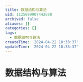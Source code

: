 ```yaml
---
title: 数据结构与算法
uid: 1125899907442688
archived: false
aliases: []
categories: []
tags:
  - 数据结构与算法
createTime: '2024-04-22 10:33:37'
updateTime: '2024-04-22 10:33:37'
---
```


# 数据结构与算法
